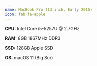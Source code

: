 ```yaml
---
name: MacBook Pro (13 inch, Early 2015)
icon: fab fa-apple
---
```

**CPU:** Intel Core i5-5257U @ 2.7GHz

**RAM:** 8GB 1867MHz DDR3

**SSD:** 128GB Apple SSD

**OS:** macOS 11 (Big Sur)

